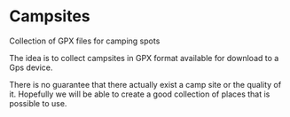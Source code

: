 # Campsites
Collection of GPX files  for camping spots

The idea is to collect campsites in GPX format available for download to a Gps device.

There is no guarantee that there actually exist a camp site or the quality of it. 
Hopefully we will be able to create a good collection of places that is possible to use.
